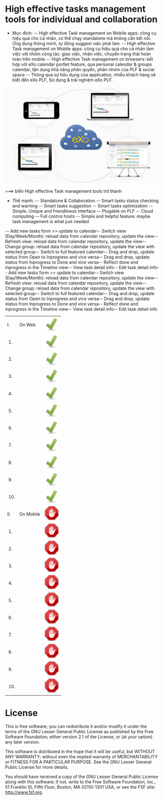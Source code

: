 High effective tasks management tools for individual and collaboration
============

- Mục đích:
-- High effective Task management on Mobile apps: công cụ hiệu quả cho cá nhân, có thể chạy standalone mà không cần kết nối. Ứng dụng thông minh, tự động suggest việc phải làm.
-- High effective Task management on Mobile apps: công cụ hiệu quả cho cá nhân làm việc với nhóm cộng tác: giao việc, nhận việc, chuyển trạng thái hoàn toàn trên mobile
-- High effective Task management on browsers: kết hợp với eXo calendar portlet feature, qua personal calendar & groups calendar, tận dụng khả năng phân quyền, phân nhóm của PLF & social space
-- Thông qua sự hữu dụng của application, nhiều khách hàng sẽ biết đến eXo PLF, Sử dụng & trải nghiệm eXo PLF.
<img src="https://raw.githubusercontent.com/nghinv/CodeFest2014/master/documentation/images/collaboration_2.jpg" width="800">

===> biến High effective Task management tools trở thành
- Thế mạnh:
-- Standalone & Collaboration
-- Smart tasks status checking and warning
-- Smart tasks suggestion
-- Smart tasks optimization
-- Simple, Unique and friendliness interface
-- Plugable on PLF
-- Cloud computing
-- Full control hosts
-- Simple and helpful feature: maybe task management is what just needed

<table>
<tr><td>I.</td><td>On Web</td><td><img src="https://raw.githubusercontent.com/nghinv/CodeFest2014/master/documentation/images/status_png/apply.png" /> </td></tr>
<tr><td>&nbsp;1.</td>-- Add new tasks form >> update to calendar<td></td><td><img src="https://raw.githubusercontent.com/nghinv/CodeFest2014/master/documentation/images/status_png/apply.png" /> </td></tr>
<tr><td>&nbsp;2.</td>-- Switch view (Day/Week/Month): reload data from calendar repository, update the view<td></td><td><img src="https://raw.githubusercontent.com/nghinv/CodeFest2014/master/documentation/images/status_png/apply.png" /> </td></tr>
<tr><td>&nbsp;3.</td>-- Refresh view: reload data from calendar repository, update the view<td></td><td><img src="https://raw.githubusercontent.com/nghinv/CodeFest2014/master/documentation/images/status_png/apply.png" /> </td></tr>
<tr><td>&nbsp;4.</td>-- Change group: reload data from calendar repository, update the view with selected group<td></td><td><img src="https://raw.githubusercontent.com/nghinv/CodeFest2014/master/documentation/images/status_png/apply.png" /> </td></tr>
<tr><td>&nbsp;5.</td>-- Switch to full featured calendar<td></td><td><img src="https://raw.githubusercontent.com/nghinv/CodeFest2014/master/documentation/images/status_png/apply.png" /> </td></tr>
<tr><td>&nbsp;6.</td>-- Drag and drop, update status from Open to Inprogress and vice versa<td></td><td><img src="https://raw.githubusercontent.com/nghinv/CodeFest2014/master/documentation/images/status_png/apply.png" /> </td></tr>
<tr><td>&nbsp;7.</td>-- Drag and drop, update status from Inprogress to Done and vice versa<td></td><td><img src="https://raw.githubusercontent.com/nghinv/CodeFest2014/master/documentation/images/status_png/apply.png" /> </td></tr>
<tr><td>&nbsp;8.</td>-- Reflect done and inprogress in the Timeline view<td></td><td><img src="https://raw.githubusercontent.com/nghinv/CodeFest2014/master/documentation/images/status_png/apply.png" /> </td></tr>
<tr><td>&nbsp;9.</td>-- View task detail info<td></td><td><img src="https://raw.githubusercontent.com/nghinv/CodeFest2014/master/documentation/images/status_png/apply.png" /> </td></tr>
<tr><td>&nbsp;10.</td>-- Edit task detail info<td></td><td><img src="https://raw.githubusercontent.com/nghinv/CodeFest2014/master/documentation/images/status_png/apply.png" /> </td></tr>
<tr><td>II.</td><td>On Mobile</td><td><img src="https://raw.githubusercontent.com/nghinv/CodeFest2014/master/documentation/images/status_png/stop-hand.png" /> </td></tr>
<tr><td>&nbsp;1.</td>-- Add new tasks form >> update to calendar<td></td><td><img src="https://raw.githubusercontent.com/nghinv/CodeFest2014/master/documentation/images/status_png/stop-hand.png" /> </td></tr>
<tr><td>&nbsp;2.</td>-- Switch view (Day/Week/Month): reload data from calendar repository, update the view<td></td><td><img src="https://raw.githubusercontent.com/nghinv/CodeFest2014/master/documentation/images/status_png/stop-hand.png" /> </td></tr>
<tr><td>&nbsp;3.</td>-- Refresh view: reload data from calendar repository, update the view<td></td><td><img src="https://raw.githubusercontent.com/nghinv/CodeFest2014/master/documentation/images/status_png/stop-hand.png" /> </td></tr>
<tr><td>&nbsp;4.</td>-- Change group: reload data from calendar repository, update the view with selected group<td></td><td><img src="https://raw.githubusercontent.com/nghinv/CodeFest2014/master/documentation/images/status_png/stop-hand.png" /> </td></tr>
<tr><td>&nbsp;5.</td>-- Switch to full featured calendar<td></td><td><img src="https://raw.githubusercontent.com/nghinv/CodeFest2014/master/documentation/images/status_png/stop-hand.png" /> </td></tr>
<tr><td>&nbsp;6.</td>-- Drag and drop, update status from Open to Inprogress and vice versa<td></td><td><img src="https://raw.githubusercontent.com/nghinv/CodeFest2014/master/documentation/images/status_png/stop-hand.png" /> </td></tr>
<tr><td>&nbsp;7.</td>-- Drag and drop, update status from Inprogress to Done and vice versa<td></td><td><img src="https://raw.githubusercontent.com/nghinv/CodeFest2014/master/documentation/images/status_png/stop-hand.png" /> </td></tr>
<tr><td>&nbsp;8.</td>-- Reflect done and inprogress in the Timeline view<td></td><td><img src="https://raw.githubusercontent.com/nghinv/CodeFest2014/master/documentation/images/status_png/stop-hand.png" /> </td></tr>
<tr><td>&nbsp;9.</td>-- View task detail info<td></td><td><img src="https://raw.githubusercontent.com/nghinv/CodeFest2014/master/documentation/images/status_png/stop-hand.png" /> </td></tr>
<tr><td>&nbsp;10.</td>-- Edit task detail info<td></td><td><img src="https://raw.githubusercontent.com/nghinv/CodeFest2014/master/documentation/images/status_png/stop-hand.png" /> </td></tr>
</table>

License
===============

This is free software; you can redistribute it and/or modify it
under the terms of the GNU Lesser General Public License as
published by the Free Software Foundation; either version 2.1 of
the License, or (at your option) any later version.

This software is distributed in the hope that it will be useful,
but WITHOUT ANY WARRANTY; without even the implied warranty of
MERCHANTABILITY or FITNESS FOR A PARTICULAR PURPOSE. See the GNU
Lesser General Public License for more details.

You should have received a copy of the GNU Lesser General Public
License along with this software; if not, write to the Free
Software Foundation, Inc., 51 Franklin St, Fifth Floor, Boston, MA
02110-1301 USA, or see the FSF site: http://www.fsf.org.

